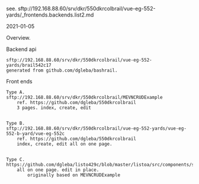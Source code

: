 


see.
sftp://192.168.88.60/srv/dkr/550dkrcolbrail/vue-eg-552-yards/_frontends.backends.list2.md




2021-01-05

Overview.


Backend api

    sftp://192.168.88.60/srv/dkr/550dkrcolbrail/vue-eg-552-yards/brail542c17
    generated from github.com/dgleba/bashrail.


Front ends


    Type A.
    sftp://192.168.88.60/srv/dkr/550dkrcolbrail/MEVNCRUDExample
        ref. https://github.com/dgleba/550dkrcolbrail
        3 pages. index, create, edit


    Type B.
    sftp://192.168.88.60/srv/dkr/550dkrcolbrail/vue-eg-552-yards/vue-eg-552-b-yard/vue-eg-552c
        ref. https://github.com/dgleba/550dkrcolbrail
        index, create, edit all on one page.


    Type C.
    https://github.com/dgleba/listo429c/blob/master/listoa/src/components/statusfield.vue
        all on one page. edit in place.
            originally based on MEVNCRUDExample

